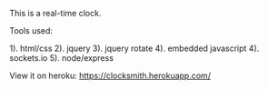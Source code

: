 This is a real-time clock.

Tools used:

1). html/css
2). jquery
3). jquery rotate
4). embedded javascript
4). sockets.io
5). node/express

View it on heroku: https://clocksmith.herokuapp.com/ 
